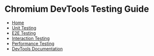 # Chromium DevTools Testing Guide

[logo]: https://github.com/ChromeDevTools/devtools-logo/raw/master/logos/png/devtools-circle-48.png
[home]: /test/README.md

* [Home][home]
* [Unit Testing](/test/unit/README.md)
* [E2E Testing](/test/e2e/README.md)
* [Interaction Testing](/test/interactions/README.md)
* [Performance Testing](/test/perf/README.md)
* [DevTools Documentation](/docs/README.md)
